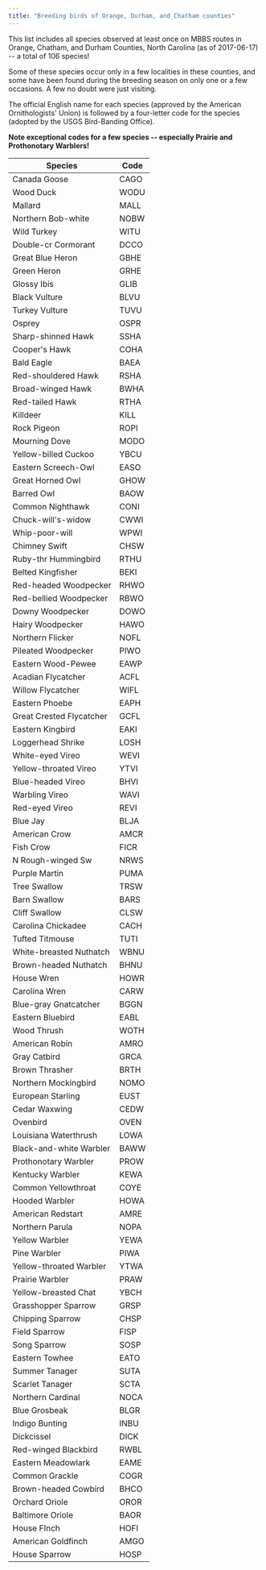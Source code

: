 ```yaml
---
title: "Breeding birds of Orange, Durham, and Chatham counties"
---
```


This list includes all species observed at least once on MBBS routes in Orange, Chatham, and Durham Counties, North Carolina (as of 2017-06-17) -- a total of 106 species!

Some of these species occur only in a few localities in these counties, and some have been found during the breeding season on only one or a few occasions. A few no doubt were just visiting.

The official English name for each species (approved by the American Ornithologists' Union) is followed by a four-letter code for the species (adopted by the USGS Bird-Banding Office).

**Note exceptional codes for a few species -- especially Prairie and Prothonotary Warblers!**

| Species	| Code |
|----------|------|
|Canada Goose |	CAGO|
|Wood Duck | WODU |
|Mallard	| MALL |
|Northern Bob-white	| NOBW |
|Wild Turkey | WITU |
|Double-cr Cormorant | DCCO |
|Great Blue Heron |	GBHE |
|Green Heron	| GRHE |
|Glossy Ibis |	GLIB|
|Black Vulture	|BLVU|
|Turkey Vulture	|TUVU|
|Osprey	|OSPR|
|Sharp-shinned Hawk	|SSHA|
|Cooper's Hawk	|COHA|
|Bald Eagle	|BAEA|
|Red-shouldered Hawk	|RSHA|
|Broad-winged Hawk	|BWHA|
|Red-tailed Hawk	|RTHA|
|Killdeer	|KILL|
|Rock Pigeon	|ROPI|
|Mourning Dove	|MODO|
|Yellow-billed Cuckoo	|YBCU|
|Eastern Screech-Owl	|EASO|
|Great Horned Owl	|GHOW|
|Barred Owl	|BAOW|
|Common Nighthawk	|CONI|
|Chuck-will's-widow	|CWWI|
|Whip-poor-will	|WPWI|
|Chimney Swift	|CHSW|
|Ruby-thr Hummingbird	|RTHU|
|Belted Kingfisher	|BEKI|
|Red-headed Woodpecker	|RHWO|
|Red-bellied Woodpecker	|RBWO|
|Downy Woodpecker	|DOWO|
|Hairy Woodpecker	|HAWO|
|Northern Flicker	|NOFL|
|Pileated Woodpecker	|PIWO|
|Eastern Wood-Pewee	|EAWP|
|Acadian Flycatcher	|ACFL|
|Willow Flycatcher	|WIFL|
|Eastern Phoebe	|EAPH|
|Great Crested Flycatcher	|GCFL|
|Eastern Kingbird	|EAKI|
|Loggerhead Shrike	|LOSH|
|White-eyed Vireo	|WEVI|
|Yellow-throated Vireo	|YTVI|
|Blue-headed Vireo	|BHVI|
|Warbling Vireo	|WAVI|
|Red-eyed Vireo	|REVI|
|Blue Jay	|BLJA|
|American Crow	|AMCR|
|Fish Crow	|FICR|
|N Rough-winged Sw	|NRWS|
|Purple Martin	|PUMA|
|Tree Swallow	|TRSW|
|Barn Swallow	|BARS|	*
|Cliff Swallow	|CLSW|
|Carolina Chickadee	|CACH|
|Tufted Titmouse	|TUTI|
|White-breasted Nuthatch	|WBNU|
|Brown-headed Nuthatch	|BHNU|
|House Wren	|HOWR|
|Carolina Wren	|CARW|	*
|Blue-gray Gnatcatcher	|BGGN|
|Eastern Bluebird	|EABL|
|Wood Thrush	|WOTH|
|American Robin	|AMRO|
|Gray Catbird	|GRCA|
|Brown Thrasher	|BRTH|
|Northern Mockingbird	|NOMO|
|European Starling	|EUST|
|Cedar Waxwing	|CEDW|	*
|Ovenbird	|OVEN|
|Louisiana Waterthrush	|LOWA|
|Black-and-white Warbler	|BAWW|
|Prothonotary Warbler	|PROW|	*
|Kentucky Warbler	|KEWA|
|Common Yellowthroat	|COYE|
|Hooded Warbler	|HOWA|
|American Redstart	|AMRE|
|Northern Parula	|NOPA|
|Yellow Warbler	|YEWA|
|Pine Warbler	|PIWA|
|Yellow-throated Warbler	|YTWA|
|Prairie Warbler	|PRAW|	*
|Yellow-breasted Chat	|YBCH|
|Grasshopper Sparrow	|GRSP|
|Chipping Sparrow	|CHSP|
|Field Sparrow	|FISP|
|Song Sparrow	|SOSP|
|Eastern Towhee	|EATO|
|Summer Tanager	|SUTA|
|Scarlet Tanager	|SCTA|
|Northern Cardinal	|NOCA|
|Blue Grosbeak	|BLGR|
|Indigo Bunting	|INBU|
|Dickcissel	|DICK|
|Red-winged Blackbird	|RWBL|
|Eastern Meadowlark	|EAME|
|Common Grackle	|COGR|
|Brown-headed Cowbird	|BHCO|
|Orchard Oriole	|OROR|
|Baltimore Oriole	|BAOR|
|House FInch	|HOFI|
|American Goldfinch	|AMGO|
|House Sparrow	|HOSP|

